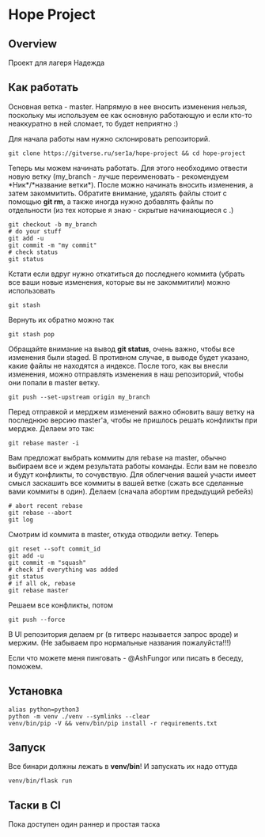 # Hope Project
## Overview

Проект для лагеря Надежда

## Как работать

Основная ветка - master. Напрямую в нее вносить изменения нельзя, поскольку мы используем ее
как основную работающую и если кто-то неаккуратно в ней сломает, то будет неприятно :)

Для начала работы нам нужно склонировать репозиторий.

```
git clone https://gitverse.ru/ser1a/hope-project && cd hope-project
```

Теперь мы можем начинать работать. Для этого необходимо отвести новую ветку (my_branch - лучше переименовать - рекомендуем \*Ник\*/\*название ветки\*).
После можно начинать вносить изменения, а затем закоммитить. Обратите внимание, удалять файлы стоит с помощью
**git rm**, а также иногда нужно добавлять файлы по отдельности (из тех которые я знаю - скрытые начинающиеся с .)

```
git checkout -b my_branch
# do your stuff
git add -u
git commit -m "my commit"
# check status
git status
```

Кстати если вдруг нужно откатиться до последнего коммита (убрать все ваши новые изменения, которые вы не закоммитили)
можно использовать

```
git stash
```

Вернуть их обратно можно так

```
git stash pop
```

Обращайте внимание на вывод **git status**, очень важно, чтобы все изменения были staged. В противном случае,
в выводе будет указано, какие файлы не находятся а индексе. После того, как вы внесли изменения, можно отправлять
изменения в наш репозиторий, чтобы они попали в master ветку.

```
git push --set-upstream origin my_branch
```

Перед отправкой и мерджем изменений важно обновить вашу ветку на последнюю версию master'а, чтобы
не пришлось решать конфликты при мердже. Делаем это так:

```
git rebase master -i
```

Вам предложат выбрать коммиты для rebase на master, обычно выбираем все и ждем результата работы команды.
Если вам не повезло и будут конфликты, то сочувствую. Для облегчения вашей участи имеет смысл заскашить все коммиты в вашей
ветке (сжать все сделанные вами коммиты в один). Делаем (сначала абортим предыдущий ребейз)

```
# abort recent rebase
git rebase --abort
git log
```

Смотрим id коммита в master, откуда отводили ветку. Теперь

```
git reset --soft commit_id
git add -u
git commit -m "squash"
# check if everything was added
git status
# if all ok, rebase
git rebase master
```

Решаем все конфликты, потом

```
git push --force
```

В UI репозитория делаем pr (в гитверс называется запрос вроде) и мержим. (Не забываем про нормальные названия пожалуйста!!!)

Если что можете меня пинговать - @AshFungor или писать в беседу, поможем.

## Установка

```
alias python=python3
python -m venv ./venv --symlinks --clear
venv/bin/pip -V && venv/bin/pip install -r requirements.txt
```

## Запуск

Все бинари должны лежать в **venv/bin**! И запускать их надо оттуда

```
venv/bin/flask run
```

## Таски в CI

Пока доступен один раннер и простая таска